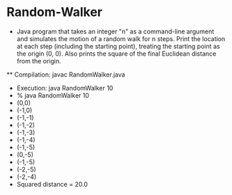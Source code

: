 # Random-Walker

* Java program  that takes an integer "n" as a command-line argument 
and simulates the motion of a random walk for n steps. Print the
location at each step (including the starting point), treating the
starting point as the origin (0, 0). Also prints the square of the
final Euclidean distance from the origin.


 **  Compilation:  javac RandomWalker.java
 *  Execution:    java RandomWalker 10
 *  % java RandomWalker 10
 * (0,0)
 * (-1,0)
 * (-1,-1)
 * (-1,-2)
 * (-1,-3)
 * (-1,-4)
 * (-1,-5)
 * (0,-5)
 * (-1,-5)
 * (-2,-5)
 * (-2,-4)
 * Squared distance = 20.0
